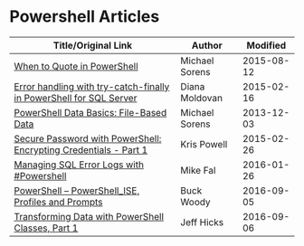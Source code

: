 # Powershell Articles


| Title/Original Link                                                  | Author         | Modified   |
|----------------------------------------------------------------------|----------------|------------|
| [When to Quote in PowerShell]                                        | Michael Sorens | 2015-08-12 |
| [Error handling with try-catch-finally in PowerShell for SQL Server] | Diana Moldovan | 2015-02-16 |
| [PowerShell Data Basics: File-Based Data]                            | Michael Sorens | 2013-12-03 |
| [Secure Password with PowerShell: Encrypting Credentials - Part 1]   | Kris Powell    | 2015-02-26 |
| [Managing SQL Error Logs with #Powershell]                           | Mike Fal       | 2016-01-26 |
| [PowerShell – PowerShell_ISE, Profiles and Prompts]                  | Buck Woody     | 2016-09-05 |
| [Transforming Data with PowerShell Classes, Part 1]                  | Jeff Hicks     | 2016-09-06 |

[When to Quote in PowerShell]:https://www.simple-talk.com/sysadmin/powershell/when-to-quote-in-powershell/
[Error handling with try-catch-finally in PowerShell for SQL Server]:https://www.mssqltips.com/sqlservertip/3509/error-handling-with-trycatchfinally-in-powershell-for-sql-server/
[PowerShell Data Basics: File-Based Data]:https://www.simple-talk.com/sysadmin/powershell/powershell-data-basics-file-based-data/
[Secure Password with PowerShell: Encrypting Credentials - Part 1]:http://www.adminarsenal.com/admin-arsenal-blog/secure-password-with-powershell-encrypting-credentials-part-1/
[Managing SQL Error Logs with #Powershell]:http://www.mikefal.net/2016/01/26/managing-sql-error-logs-with-powershell/
[PowerShell – PowerShell_ISE, Profiles and Prompts]:https://thelonedba.wordpress.com/2016/09/05/powershell-prompts-paths-profiles/
[Transforming Data with PowerShell Classes, Part 1]:https://www.petri.com/transforming-data-with-powershell-classes-part-1

